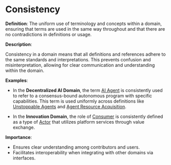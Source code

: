 # Consistency

**Definition**: The uniform use of terminology and concepts within a domain, ensuring that terms are used in the same way throughout and that there are no contradictions in definitions or usage.

**Description**:

Consistency in a domain means that all definitions and references adhere to the same standards and interpretations. This prevents confusion and misinterpretation, allowing for clear communication and understanding within the domain.

**Examples**:

- In the **Decentralized AI Domain**, the term [AI Agent](../decentralized-ai/decentralised-AI-Agent.md) is consistently used to refer to a consensus-bound autonomous program with specific capabilities. This term is used uniformly across definitions like [Unstoppable Agents](../decentralized-ai/unstoppable-agents.md) and [Agent Resource Acquisition](../decentralized-ai/agent-resource-acquisition.md).

- In the **Innovation Domain**, the role of [Consumer](../innovation/actor-consumer.md) is consistently defined as a type of [Actor](../innovation/actor.md) that utilizes platform services through value exchange.

**Importance**:

- Ensures clear understanding among contributors and users.
- Facilitates interoperability when integrating with other domains via interfaces. 